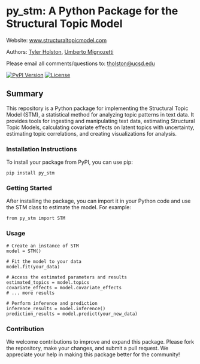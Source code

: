 # py_stm: A Python Package for the Structural Topic Model

Website: www.structuraltopicmodel.com

Authors: [Tyler Holston](tholston@ucsd.edu), [Umberto Mignozetti](umbertomig@ucsd.edu)

Please email all comments/questions to: tholston@ucsd.edu

[![PyPI Version](https://img.shields.io/pypi/v/your-package-name)](https://pypi.org/project/your-package-name/)
[![License](https://img.shields.io/badge/license-MIT-blue.svg)](https://github.com/your-username/your-package-name/blob/master/LICENSE)

## Summary

This repository is a Python package for implementing the Structural Topic Model (STM), a statistical method for analyzing topic patterns in text data. It provides tools for ingesting and manipulating text data, estimating Structural Topic Models, calculating covariate effects on latent topics with uncertainty, estimating topic correlations, and creating visualizations for analysis.

### Installation Instructions

To install your package from PyPI, you can use pip:

```
pip install py_stm
```

### Getting Started
After installing the package, you can import it in your Python code and use the STM class to estimate the model. For example:

```
from py_stm import STM
```

### Usage
```
# Create an instance of STM
model = STM()

# Fit the model to your data
model.fit(your_data)

# Access the estimated parameters and results
estimated_topics = model.topics
covariate_effects = model.covariate_effects
# ... more results

# Perform inference and prediction
inference_results = model.inference()
prediction_results = model.predict(your_new_data)
```

### Contribution
We welcome contributions to improve and expand this package. Please fork the repository, make your changes, and submit a pull request. We appreciate your help in making this package better for the community!
